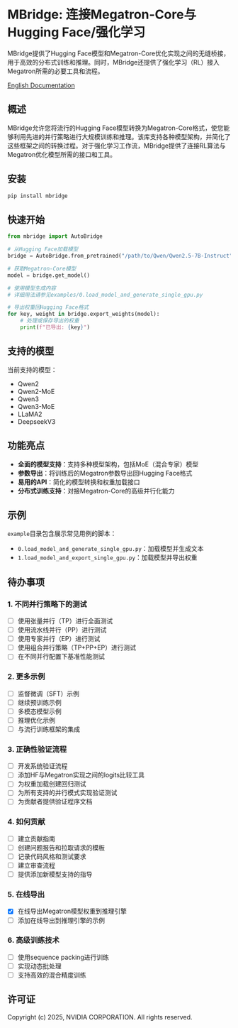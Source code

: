 # MBridge: 连接Megatron-Core与Hugging Face/强化学习

MBridge提供了Hugging Face模型和Megatron-Core优化实现之间的无缝桥接，用于高效的分布式训练和推理。同时，MBridge还提供了强化学习（RL）接入Megatron所需的必要工具和流程。

[English Documentation](README.md)

## 概述

MBridge允许您将流行的Hugging Face模型转换为Megatron-Core格式，使您能够利用先进的并行策略进行大规模训练和推理。该库支持各种模型架构，并简化了这些框架之间的转换过程。对于强化学习工作流，MBridge提供了连接RL算法与Megatron优化模型所需的接口和工具。

## 安装

```bash
pip install mbridge
```

## 快速开始

```python
from mbridge import AutoBridge

# 从Hugging Face加载模型
bridge = AutoBridge.from_pretrained("/path/to/Qwen/Qwen2.5-7B-Instruct")

# 获取Megatron-Core模型
model = bridge.get_model()

# 使用模型生成内容
# 详细用法请参见examples/0.load_model_and_generate_single_gpu.py

# 导出权重回Hugging Face格式
for key, weight in bridge.export_weights(model):
    # 处理或保存导出的权重
    print(f"已导出: {key}")
```

## 支持的模型

当前支持的模型：
- Qwen2
- Qwen2-MoE
- Qwen3
- Qwen3-MoE
- LLaMA2
- DeepseekV3

## 功能亮点

- **全面的模型支持**：支持多种模型架构，包括MoE（混合专家）模型
- **参数导出**：将训练后的Megatron参数导出回Hugging Face格式
- **易用的API**：简化的模型转换和权重加载接口
- **分布式训练支持**：对接Megatron-Core的高级并行化能力

## 示例

`example`目录包含展示常见用例的脚本：

- `0.load_model_and_generate_single_gpu.py`：加载模型并生成文本
- `1.load_model_and_export_single_gpu.py`：加载模型并导出权重

## 待办事项

### 1. 不同并行策略下的测试
- [ ] 使用张量并行（TP）进行全面测试
- [ ] 使用流水线并行（PP）进行测试
- [ ] 使用专家并行（EP）进行测试
- [ ] 使用组合并行策略（TP+PP+EP）进行测试
- [ ] 在不同并行配置下基准性能测试

### 2. 更多示例
- [ ] 监督微调（SFT）示例
- [ ] 继续预训练示例
- [ ] 多模态模型示例
- [ ] 推理优化示例
- [ ] 与流行训练框架的集成

### 3. 正确性验证流程
- [ ] 开发系统验证流程
- [ ] 添加HF与Megatron实现之间的logits比较工具
- [ ] 为权重加载创建回归测试
- [ ] 为所有支持的并行模式实现验证测试
- [ ] 为贡献者提供验证程序文档

### 4. 如何贡献
- [ ] 建立贡献指南
- [ ] 创建问题报告和拉取请求的模板
- [ ] 记录代码风格和测试要求
- [ ] 建立审查流程
- [ ] 提供添加新模型支持的指导

### 5. 在线导出
- [x] 在线导出Megatron模型权重到推理引擎
- [ ] 添加在线导出到推理引擎的示例

### 6. 高级训练技术
- [ ] 使用sequence packing进行训练
- [ ] 实现动态批处理
- [ ] 支持高效的混合精度训练

## 许可证

Copyright (c) 2025, NVIDIA CORPORATION. All rights reserved. 